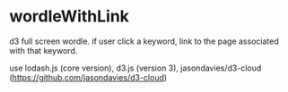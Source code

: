 # wordleWithLink

d3 full screen wordle. 
if user click a keyword, link to the page associated with that keyword.

use 
  lodash.js (core version), 
  d3.js (version 3),
  jasondavies/d3-cloud (https://github.com/jasondavies/d3-cloud)
